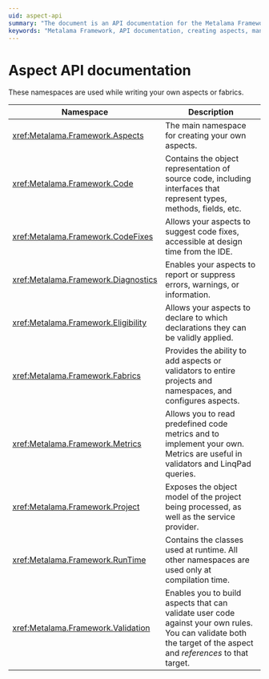 ```yaml
---
uid: aspect-api
summary: "The document is an API documentation for the Metalama Framework, detailing the various namespaces and their functionalities in creating and managing aspects or fabrics."
keywords: "Metalama Framework, API documentation, creating aspects, managing aspects, source code representation, code fixes, diagnostics, eligibility, project model, runtime classes"
---
```


# Aspect API documentation

These namespaces are used while writing your own aspects or fabrics.

| Namespace                             | Description                                                                                                                                                     |
|---------------------------------------|---------------------------------------------------------------------------------------------------------------------------------------------------------------|
| <xref:Metalama.Framework.Aspects>     | The main namespace for creating your own aspects.                                                                                                        |
| <xref:Metalama.Framework.Code>        | Contains the object representation of source code, including interfaces that represent types, methods, fields, etc.                                                |
| <xref:Metalama.Framework.CodeFixes>   | Allows your aspects to suggest code fixes, accessible at design time from the IDE.                                                            |
| <xref:Metalama.Framework.Diagnostics> | Enables your aspects to report or suppress errors, warnings, or information.                                                                           |
| <xref:Metalama.Framework.Eligibility> | Allows your aspects to declare to which declarations they can be validly applied.                                                                    |
| <xref:Metalama.Framework.Fabrics>    | Provides the ability to add aspects or validators to entire projects and namespaces, and configures aspects.                               |
| <xref:Metalama.Framework.Metrics>        | Allows you to read predefined code metrics and to implement your own. Metrics are useful in validators and LinqPad queries.                   |
| <xref:Metalama.Framework.Project>        | Exposes the object model of the project being processed, as well as the service provider.                                                       |
| <xref:Metalama.Framework.RunTime>     | Contains the classes used at runtime. All other namespaces are used only at compilation time.                                         |
| <xref:Metalama.Framework.Validation>  | Enables you to build aspects that can validate user code against your own rules. You can validate both the target of the aspect and _references_ to that target. |




